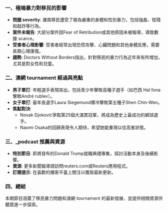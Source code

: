 ### 一、極端暴力對移民的影響
- **問題 severity**: 濰南移民遭受了極為嚴重的身體和性別暴力，包括強姦、毴殘和敲詐等行為。
- **案件未報告**: 大部分案件因Fear of Retribution或其他原因未被報導，導致數據 scarce。
- **受害者心理影響**: 受害者經常出現恐慌攻擊、心臟問題和其他身體反應，需要長期心理康復。
- **趨勢**: Doctors Without Borders指出，針對移民的暴力行為近年來有所增加，尤其是對女性和兒童。

### 二、澳網 tournament 經過與亮點
- **男子單打**: 年輕選手表現突出，包括青少年擊敗高種子選手（如巴西 Hal fona 擊敗André rublev）。
- **女子單打**: 最年長選手Laura Siegemund爆冷擊敗第五種子Shen Chin-Wen。
- **焦點對決**:
  - Novak Djoković爭取第25個大滿貫冠軍，將成為歷史上最成功的網球選手。
  - Naomi Osaka的回歸表現令人期待，希望她能重現以往高峯狀態。

### 三、_podcast 推薦與資源
- **特別節目**: 即將發布的Donald Trump就職典禮專集，探討活動本身及後續影響。
- **資源**: 更多新聞報導請訪問reuters.com或Reuters應用程式。
- **訂閱提示**: 在喜歡的播客平臺上關注以獲取最新更新。

### 四、總結
本期節目涵蓋了移民暴力問題和澳網 tournament 的最新發展，並提供相關資源供聽眾進一步探索。